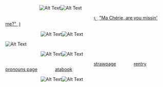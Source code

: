  ‎ ‎‎ ‎ ‎ ‎ ‎‎‎ ‎ ‎‎ ‎ ‎‎ ‎ ‎‎ ‎‎ ‎ ‎‎‎ ‎ ‎‎ ‎ ‎‎ ‎ ‎‎‎ ‎ ‎‎ ‎ ‎‎ ‎  ‎ ‎![Alt Text](https://64.media.tumblr.com/0ff06d2c5413e490f580b1065100f0a2/f9ead689049081b3-15/s400x600/da5d03d6a078f9bfead75fa5c5796ba8e8438b6d.pnj)![Alt Text](https://64.media.tumblr.com/0ff06d2c5413e490f580b1065100f0a2/f9ead689049081b3-15/s400x600/da5d03d6a078f9bfead75fa5c5796ba8e8438b6d.pnj)


‎ ‎ ‎‎ ‎ ‎ ‎ ‎‎‎ ‎ ‎‎ ‎ ‎‎ ‎ ‎‎ ‎ ‎ ‎ ‎‎ ‎ ‎ ‎ ‎‎‎ ‎ ‎‎ ‎ ‎‎ ‎ ‎‎ ‎ ‎ ‎ ‎‎ ‎ ‎ ‎ ‎‎‎ ‎ ‎‎ ‎ ‎‎ ‎ ‎‎ ‎ ‎ ‎ ‎‎ ‎ ‎ ‎ ‎‎‎ ‎ ‎‎ ‎ ‎‎ ‎ ‎‎ ‎ ‎ ‎ ‎‎ ‎ ‎ ‎ ‎‎‎ ‎ ‎‎ ‎ ‎‎ ‎ ‎‎ ‎ ‎ ‎ ‎‎ ‎ ‎ ‎ ‎‎ ‎ ‎ ‎ ‎‎ ‎‎ ‎ ‎‎ ‎  [𐔌 ࣭  "Ma Chérie, are you missin' me?" ࣭ ꒱](https://www.youtube.com/watch?v=MQMSPFsdna4)

‎ ‎ ‎‎ ‎ ‎ ‎ ‎‎‎ ‎ ‎‎ ‎ ‎‎ ‎ ‎‎ ‎‎ ‎ ‎‎‎ ‎ ‎‎ ‎ ‎‎ ‎ ‎‎‎ ‎ ‎‎ ‎ ‎‎ ‎  ‎ ![Alt Text](https://64.media.tumblr.com/4b0183953048d2c793c4709ff5269e97/1311164ce1c65cf6-82/s400x600/ce22d2be3853f7854929b1bab2442abb76e0ba09.pnj)![Alt Text](https://64.media.tumblr.com/4b0183953048d2c793c4709ff5269e97/1311164ce1c65cf6-82/s400x600/ce22d2be3853f7854929b1bab2442abb76e0ba09.pnj)

![Alt Text](https://media.discordapp.net/attachments/1215420045451071550/1364243727324811426/Untitled502_20250422151712.png?ex=6808f67b&is=6807a4fb&hm=a1a06fc985c08b8d109a275b0d62f2b2f68c3f73d1a6186b2fdf76da872fe87a&=&format=webp&quality=lossless&width=1240&height=816)

‎ ‎ ‎‎ ‎ ‎ ‎ ‎‎‎ ‎ ‎‎ ‎ ‎‎ ‎ ‎‎ ‎‎ ‎ ‎‎‎ ‎ ‎‎ ‎ ‎‎ ‎ ‎‎‎ ‎ ‎‎ ‎ ‎‎ ‎  ‎ ![Alt Text](https://64.media.tumblr.com/4b0183953048d2c793c4709ff5269e97/1311164ce1c65cf6-82/s400x600/ce22d2be3853f7854929b1bab2442abb76e0ba09.pnj)![Alt Text](https://64.media.tumblr.com/4b0183953048d2c793c4709ff5269e97/1311164ce1c65cf6-82/s400x600/ce22d2be3853f7854929b1bab2442abb76e0ba09.pnj)

‎ ‎ ‎‎ ‎ ‎ ‎ ‎‎‎ ‎ ‎‎ ‎ ‎‎ ‎ ‎‎ ‎ ‎ ‎ ‎‎ ‎ ‎ ‎ ‎‎‎ ‎ ‎‎ ‎ ‎‎ ‎ ‎‎ ‎ ‎ ‎ ‎‎ ‎ ‎ ‎ ‎‎‎ ‎ ‎‎ ‎ ‎‎ ‎ ‎‎ ‎ ‎ ‎ ‎‎ ‎ ‎ ‎ ‎‎‎ ‎ ‎‎ ‎ ‎‎ ‎ ‎‎ ‎ ‎ ‎ ‎‎ ‎ ‎ ‎ ‎‎‎ ‎ ‎‎ ‎ ‎‎ ‎ ‎‎ ‎ ‎ ‎ ‎‎ ‎ [strawpage](https://pixelatedshark.straw.page)‎ ‎ ‎‎ ‎ ‎ ‎ ‎‎‎ ‎ ‎‎ ‎ ‎‎ ‎ ‎‎ ‎ ‎[rentry](https://rentry.co/navisun)‎ ‎ ‎‎ ‎ ‎‎ ‎ ‎‎ ‎ ‎‎ ‎ ‎ ‎ ‎‎ ‎ ‎‎[pronouns page](https://en.pronouns.page/@oceance)‎ ‎ ‎‎ ‎ ‎ ‎ ‎‎‎ ‎ ‎‎ ‎ ‎‎ ‎ ‎‎ ‎ [atabook](https://oceance.atabook.org)‎


‎ ‎ ‎‎ ‎ ‎ ‎ ‎‎‎ ‎ ‎‎ ‎ ‎‎ ‎ ‎‎ ‎‎ ‎ ‎‎‎ ‎ ‎‎ ‎ ‎‎ ‎ ‎‎‎ ‎ ‎‎ ‎ ‎‎ ‎  ‎ ‎![Alt Text](https://64.media.tumblr.com/8b6bf9cbbba1312bd55956336afee50f/f9ead689049081b3-04/s400x600/7353c1d6339497c38bec1a4d8ad8b06acf599321.pnj)![Alt Text](https://64.media.tumblr.com/8b6bf9cbbba1312bd55956336afee50f/f9ead689049081b3-04/s400x600/7353c1d6339497c38bec1a4d8ad8b06acf599321.pnj)
